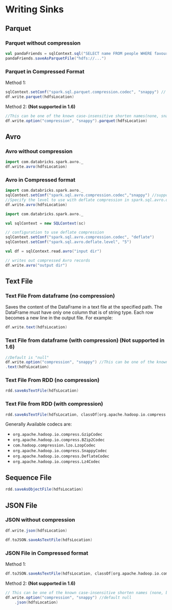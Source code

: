 # Writing Sinks

## Parquet

### Parquet without compression

```scala
val pandaFriends = sqlContext.sql("SELECT name FROM people WHERE favouriteAnimal = \"panda\"")
pandaFriends.saveAsParquetFile("hdfs://...")
```

### Parquet in Compressed Format

Method 1:

```scala
sqlContext.setConf("spark.sql.parquet.compression.codec", "snappy") // Acceptable values include: uncompressed, snappy, gzip, lzo
df.write.parquet(hdfsLocation)
```

Method 2: **(Not supported in 1.6)**

```scala
//This can be one of the known case-insensitive shorten names(none, snappy, gzip, and lzo). This will override spark.sql.parquet.compression.codec.
df.write.option("compression", "snappy").parquet(hdfsLocation)
```

## Avro

### Avro without compression

```scala
import com.databricks.spark.avro._
df.write.avro(hdfsLocation)
```

### Avro in Compressed format

```scala
import com.databricks.spark.avro._
sqlContext.setConf("spark.sql.avro.compression.codec","snappy") //supported codec values are uncompressed, snappy, and deflate
//Specify the level to use with deflate compression in spark.sql.avro.deflate.level.
df.write.avro(hdfsLocation)
```

```scala
import com.databricks.spark.avro._

val sqlContext = new SQLContext(sc)

// configuration to use deflate compression
sqlContext.setConf("spark.sql.avro.compression.codec", "deflate")
sqlContext.setConf("spark.sql.avro.deflate.level", "5")

val df = sqlContext.read.avro("input dir")

// writes out compressed Avro records
df.write.avro("output dir")
```

## Text File

### Text File From dataframe (no compression)

Saves the content of the DataFrame in a text file at the specified path. The DataFrame must have only one column that is of string type. Each row becomes a new line in the output file. For example:

```scala
df.write.text(hdfsLocation)
```

### Text File from dataframe (with compression) **(Not supported in 1.6)**

```scala
//Default is "null"
df.write.option("compression", "snappy") //This can be one of the known case-insensitive shorten names (none, bzip2, gzip, lz4, snappy and deflate).
.text(hdfsLocation)
```

### Text File From RDD (no compression)

```scala
rdd.saveAsTextFile(hdfsLocation)
```

### Text File from RDD (with compression)

```scala
rdd.saveAsTextFile(hdfsLocation, classOf[org.apache.hadoop.io.compress.GzipCodec])
```

Generally Available codecs are:

* `org.apache.hadoop.io.compress.GzipCodec`
* `org.apache.hadoop.io.compress.BZip2Codec`
* `com.hadoop.compression.lzo.LzopCodec`
* `org.apache.hadoop.io.compress.SnappyCodec`
* `org.apache.hadoop.io.compress.DeflateCodec`
* `org.apache.hadoop.io.compress.Lz4Codec`

## Sequence File

```scala
rdd.saveAsObjectFile(hdfsLocation)
```

## JSON File

### JSON without compression

```scala
df.write.json(hdfsLocation)
```

```scala
df.toJSON.saveAsTextFile(hdfsLocation)
```

### JSON File in Compressed format

Method 1:

```scala
df.toJSON.saveAsTextFile(hdfsLocation, classOf[org.apache.hadoop.io.compress.GzipCodec])
```

Method 2: **(Not supported in 1.6)**

```scala
// This can be one of the known case-insensitive shorten names (none, bzip2, gzip, lz4, snappy and deflate).
df.write.option("compression", "snappy") //default null
    .json(hdfsLocation)
```
